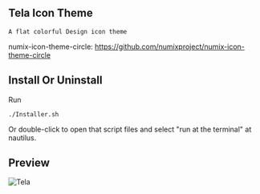 ## Tela Icon Theme
    A flat colorful Design icon theme

numix-icon-theme-circle: https://github.com/numixproject/numix-icon-theme-circle

## Install Or Uninstall
Run

    ./Installer.sh

Or double-click to open that script files and select "run at the terminal" at nautilus.

## Preview
![Tela](../master/Preview.png)
